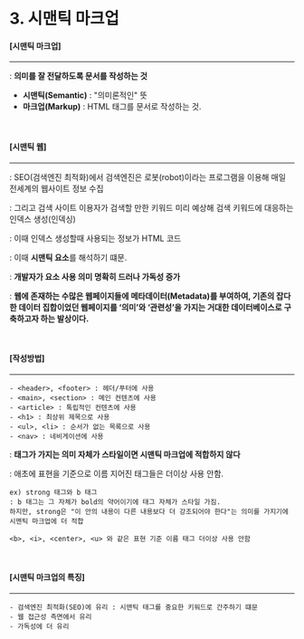 # 3. 시맨틱 마크업

#### [시맨틱 마크업]

---

: **의미를 잘 전달하도록 문서를 작성하는 것**

- **시맨틱(Semantic)** : "의미론적인" 뜻
- **마크업(Markup)** : HTML 태그를 문서로 작성하는 것.

<br>

#### [시맨틱 웹]

----

: SEO(검색엔진 최적화)에서 검색엔진은 로봇(robot)이라는 프로그램을 이용해 매일 전세계의 웹사이트 정보 수집

: 그리고 검색 사이트 이용자가 검색할 만한 키워드 미리 예상해 검색 키워드에 대응하는 인덱스 생성(인덱싱)

: 이때 인덱스 생성할때 사용되는 정보가 HTML 코드

: 이때 **시맨틱 요소**를 해석하기 떄문.

: **개발자가 요소 사용 의미 명확히 드러나 가독성 증가**

: **웹에 존재하는 수많은 웹페이지들에 메타데이터(Metadata)를 부여하여, 기존의 잡다한 데이터 집합이었던 웹페이지를 ‘의미’와 ‘관련성’을 가지는 거대한 데이터베이스로 구축하고자 하는 발상이다.**

<br>

#### [작성방법]

---

```
- <header>, <footer> : 헤더/푸터에 사용
- <main>, <section> : 메인 컨텐츠에 사용
- <article> : 톡립적인 컨텐츠에 사용
- <h1> : 최상위 제목으로 사용
- <ul>, <li> : 순서가 없는 목록으로 사용
- <nav> : 네비게이션에 사용
```

: **태그가 가지는 의미 자체가 스타일이면 시맨틱 마크업에 적합하지 않다** 

: 애초에 표현을 기준으로 이름 지어진 태그들은 더이상 사용 안함.

```
ex) strong 태그와 b 태그
: b 태그는 그 자체가 bold의 약어이기에 태그 자체가 스타일 가짐. 
하지만, strong은 "이 안의 내용이 다른 내용보다 더 강조되어야 한다"는 의미를 가지기에 시멘틱 마크업에 더 적합

<b>, <i>, <center>, <u> 와 같은 표현 기준 이름 태그 더이상 사용 안함
```

<br>

#### [시맨틱 마크업의 특징]

----

```
- 검색엔진 최적화(SEO)에 유리 : 시맨틱 태그를 중요한 키워드로 간주하기 떄문
- 웹 접근성 측면에서 유리
- 가독성에 더 유리
```

